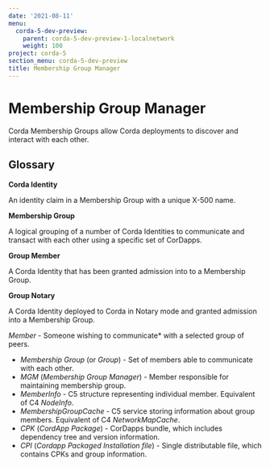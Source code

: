 ```yaml
---
date: '2021-08-11'
menu:
  corda-5-dev-preview:
    parent: corda-5-dev-preview-1-localnetwork
    weight: 100
project: corda-5
section_menu: corda-5-dev-preview
title: Membership Group Manager
---
```


# Membership Group Manager

Corda Membership Groups allow Corda deployments to discover and interact with each other.

## Glossary

**Corda Identity**

An identity claim in a Membership Group with a unique X-500 name.


**Membership Group**

A logical grouping of a number of Corda Identities to communicate and transact with each other using a specific set of CorDapps.


**Group Member**

A Corda Identity that has been granted admission into to a Membership Group.


**Group Notary**

A Corda Identity deployed to Corda in Notary mode and granted admission into a Membership Group.

*Member* - Someone wishing to communicate\* with a selected group of peers.
- *Membership Group* (or *Group*) - Set of members able to communicate with each other.
- *MGM* (*Membership Group Manager*) - Member responsible for maintaining membership group.
- *MemberInfo* - C5 structure representing individual member. Equivalent of C4 *NodeInfo*.
- *MembershipGroupCache* - C5 service storing information about group members. Equivalent of C4 *NetworkMapCache*.
- *CPK* (*CordApp Package*) - CorDapps bundle, which includes dependency tree and version information.
- *CPI* (*Cordapp Packaged Installation file*) - Single distributable file, which contains CPKs and group information.


##
